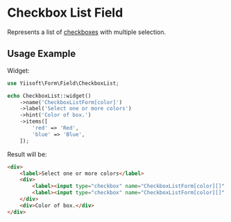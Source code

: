 # Checkbox List Field

Represents a list of [checkboxes](checkbox.md) with multiple selection.

## Usage Example

Widget:

```php
use Yiisoft\Form\Field\CheckboxList;

echo CheckboxList::widget()
    ->name('CheckboxListForm[color]')
    ->label('Select one or more colors')
    ->hint('Color of box.')
    ->items([
        'red' => 'Red',
        'blue' => 'Blue',
    ]);
```

Result will be:

```html
<div>
    <label>Select one or more colors</label>
    <div>
        <label><input type="checkbox" name="CheckboxListForm[color][]" value="red"> Red</label>
        <label><input type="checkbox" name="CheckboxListForm[color][]" value="blue"> Blue</label>
    </div>
    <div>Color of box.</div>
</div>
```

